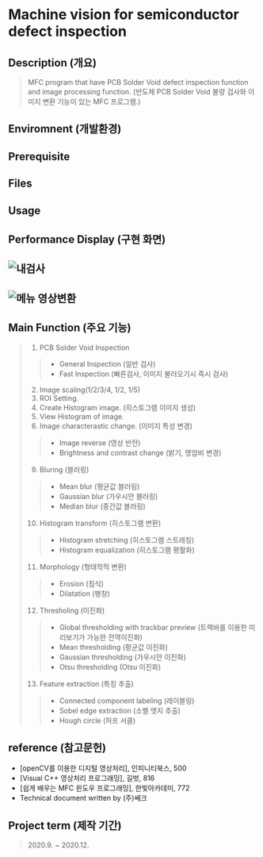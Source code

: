 # Machine vision for semiconductor defect inspection
## 
## Description (개요)
>MFC program that have PCB Solder Void defect inspection function and image processing function.
>(반도체 PCB Solder Void 불량 검사와 이미지 변환 기능이 있는 MFC 프로그램.)
## Enviromnent (개발환경)
>
## Prerequisite
>
## Files
>
## Usage
>
## Performance Display (구현 화면)
![내검사](https://user-images.githubusercontent.com/81150979/122421227-32a44500-cfc7-11eb-84c0-d5c9d0737992.PNG)
---------------------
![메뉴 영상변환](https://user-images.githubusercontent.com/81150979/122421240-346e0880-cfc7-11eb-81f0-c73772956140.PNG)
----------------------
## Main Function (주요 기능)
>1) PCB Solder Void Inspection
>>- General Inspection (일반 검사)
>>- Fast Inspection (빠른검사, 이미지 불러오기시 즉시 검사)
>2) Image scaling(1/2/3/4, 1/2, 1/5)
>4) ROI Setting.
>6) Create Histogram image. (히스토그램 이미지 생성)
>7) View Histogram of image.
>8) Image characterastic change. (이미지 특성 변경)
>>- Image reverse (영상 반전)
>>- Brightness and contrast change (밝기, 명암비 변경)
>9) Bluring (블러링)
>>- Mean blur (평균값 블러링)
>>- Gaussian blur (가우시안 블러링)
>>- Median blur (중간값 블러링)
>10) Histogram transform (히스토그램 변환)
>>- Histogram stretching (히스토그램 스트레칭)
>>- Histogram equalization (히스토그램 평활화)
>11) Morphology (형태학적 변환)
>>- Erosion (침식)
>>- Dilatation (팽창)
>12) Thresholing (이진화)
>>- Global thresholding with trackbar preview (트랙바를 이용한 미리보기가 가능한 전역이진화)
>>- Mean thresholding (평균값 이진화)
>>- Gaussian thresholding (가우시안 이진화)
>>- Otsu thresholding (Otsu 이진화)
>13) Feature extraction (특징 추출)
>>- Connected component labeling (레이블링)
>>- Sobel edge extraction (소벨 엣지 추출)
>>- Hough circle (허프 서클)
## reference (참고문헌)
- [openCV를 이용한 디지털 영상처리], 인피니티북스, 500
- [Visual C++ 영상처리 프로그래밍], 길벗, 816
- [쉽게 배우는 MFC 윈도우 프로그래밍], 한빛아카데미, 772
- Technical document written by (주)쎄크
## Project term (제작 기간)
>2020.9. ~ 2020.12.

